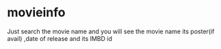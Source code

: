 # movieinfo
Just search the movie name and you will see the movie name its poster(if avail) ,date of release  and its IMBD id
